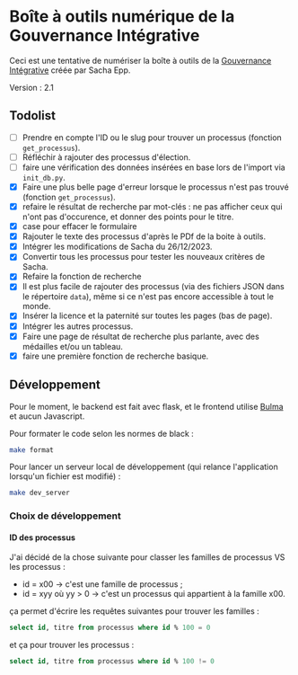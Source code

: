 # Boîte à outils numérique de la Gouvernance Intégrative

Ceci est une tentative de numériser la boîte à outils de la [Gouvernance Intégrative](https://gouvernanceintegrative.com/) créée par Sacha Epp.

Version : 2.1

## Todolist

* [ ] Prendre en compte l'ID ou le slug pour trouver un processus (fonction `get_processus`).
* [ ] Réfléchir à rajouter des processus d'élection.
* [ ] faire une vérification des données insérées en base lors de l'import via `init_db.py`.
* [x] Faire une plus belle page d'erreur lorsque le processus n'est pas trouvé (fonction `get_processus`).
* [x] refaire le résultat de recherche par mot-clés : ne pas afficher ceux qui n'ont pas d'occurence, et donner des points pour le titre.
* [x] case pour effacer le formulaire
* [x] Rajouter le texte des processus d'après le PDf de la boite à outils.
* [x] Intégrer les modifications de Sacha du 26/12/2023.
* [x] Convertir tous les processus pour tester les nouveaux critères de Sacha.
* [x] Refaire la fonction de recherche
* [x] Il est plus facile de rajouter des processus (via des fichiers JSON dans le répertoire `data`), même si ce n'est pas encore accessible à tout le monde.
* [x] Insérer la licence et la paternité sur toutes les pages (bas de page).
* [x] Intégrer les autres processus.
* [x] Faire une page de résultat de recherche plus parlante, avec des médailles et/ou un tableau.
* [x] faire une première fonction de recherche basique.

## Développement

Pour le moment, le backend est fait avec flask, et le frontend utilise [Bulma](https://bulma.io/) et aucun Javascript.

Pour formater le code selon les normes de black :

``` bash
make format
```

Pour lancer un serveur local de développement (qui relance l'application lorsqu'un fichier est modifié) :

``` bash
make dev_server
```

### Choix de développement

#### ID des processus

J'ai décidé de la chose suivante pour classer les familles de processus VS les processus :

* id = x00 → c'est une famille de processus ;
* id = xyy où yy > 0 → c'est un processus qui appartient à la famille x00.

ça permet d'écrire les requêtes suivantes pour trouver les familles :

``` sql
select id, titre from processus where id % 100 = 0
```

et ça pour trouver les processus :

``` sql
select id, titre from processus where id % 100 != 0
```
